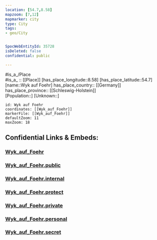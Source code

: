 ```yaml
---
location: [54.7,8.58] 
mapzoom: [7,12] 
mapmarker: city 
type: City
tags:
- geo/City


SpocWebEntityId: 35728
isDeleted: false
confidential: public

---
```

#is_a_/Place  
#is_a_ :: [[Place]] 
[has_place_longitude::8.58] 
[has_place_latitude::54.7] 
[name::Wyk auf Foehr] 
has_place_country:: [[Germany]]  
has_place_province:: [[Schleswig-Holstein]]  
[Population::] 
[Unknown::] 


```leaflet
id: Wyk auf Foehr
coordinates: [[Wyk_auf_Foehr]] 
markerFile: [[Wyk_auf_Foehr]] 
defaultZoom: 11 
maxZoom: 18
```


## Confidential Links & Embeds: 

### [Wyk_auf_Foehr](/_Standards/Earth/Continent/Europe/Europe~Central/Germany/Germany~West/Schleswig-Holstein/counties~SH/Nordfriesland/cities~Nordfriesland/Föhr-Amrum/boroughs~Föhr-Amrum/Wyk_auf_Foehr.md) 

### [Wyk_auf_Foehr.public](/_public/Earth/Continent/Europe/Europe~Central/Germany/Germany~West/Schleswig-Holstein/counties~SH/Nordfriesland/cities~Nordfriesland/Föhr-Amrum/boroughs~Föhr-Amrum/Wyk_auf_Foehr.public.md) 

### [Wyk_auf_Foehr.internal](/_internal/Earth/Continent/Europe/Europe~Central/Germany/Germany~West/Schleswig-Holstein/counties~SH/Nordfriesland/cities~Nordfriesland/Föhr-Amrum/boroughs~Föhr-Amrum/Wyk_auf_Foehr.internal.md) 

### [Wyk_auf_Foehr.protect](/_protect/Earth/Continent/Europe/Europe~Central/Germany/Germany~West/Schleswig-Holstein/counties~SH/Nordfriesland/cities~Nordfriesland/Föhr-Amrum/boroughs~Föhr-Amrum/Wyk_auf_Foehr.protect.md) 

### [Wyk_auf_Foehr.private](/_private/Earth/Continent/Europe/Europe~Central/Germany/Germany~West/Schleswig-Holstein/counties~SH/Nordfriesland/cities~Nordfriesland/Föhr-Amrum/boroughs~Föhr-Amrum/Wyk_auf_Foehr.private.md) 

### [Wyk_auf_Foehr.personal](/_personal/Earth/Continent/Europe/Europe~Central/Germany/Germany~West/Schleswig-Holstein/counties~SH/Nordfriesland/cities~Nordfriesland/Föhr-Amrum/boroughs~Föhr-Amrum/Wyk_auf_Foehr.personal.md) 

### [Wyk_auf_Foehr.secret](/_secret/Earth/Continent/Europe/Europe~Central/Germany/Germany~West/Schleswig-Holstein/counties~SH/Nordfriesland/cities~Nordfriesland/Föhr-Amrum/boroughs~Föhr-Amrum/Wyk_auf_Foehr.secret.md)

